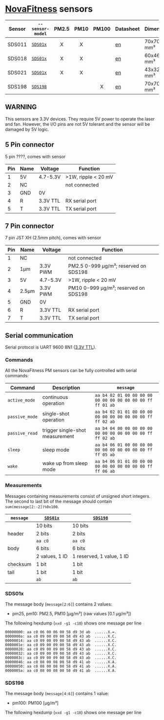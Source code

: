 # [NovaFitness][] sensors

| Sensor | `--sensor-model` | PM2.5 | PM10  | PM100 | Datasheet    | Dimensions   | Connector |
| ------ | ---------------- | :---: | :---: | :---: | ------------ | ------------ | --------- |
| SDS011 | [`SDS01x`][]     |   X   |   X   |       | [en][SDS011] | 70x70x25 mm³ | [7 Pin][] |
| SDS018 | [`SDS01x`][]     |   X   |   X   |       | [en][SDS018] | 60x46x20 mm³ | [7 Pin][] |
| SDS021 | [`SDS01x`][]     |   X   |   X   |       | [en][SDS021] | 43x32x24 mm³ | [5 Pin][] |
| SDS198 | [`SDS198`][]     |       |       |   X   | [en][SDS198] | 70x70x25 mm³ | [7 Pin][] |

[NovaFitness]: http://inovafitness.com/en/a/index.html
[SDS011]: https://www-sd-nf.oss-cn-beijing.aliyuncs.com/官网下载/SDS011%20laser%20PM2.5%20sensor%20specification-V1.3.pdf
[SDS018]: https://www-sd-nf.oss-cn-beijing.aliyuncs.com/官网下载/SDS018%20Laser%20PM2.5%20Product%20Spec%20V1.5.pdf
[SDS021]: https://cdn.sparkfun.com/assets/parts/1/2/2/7/5/SDS021_laser_PM2.5_sensor_specification-V1.0.pdf
[SDS198]: https://www-sd-nf.oss-cn-beijing.aliyuncs.com/官网下载/SDS198%20laser%20PM100%20sensor%20specification-V1.2.pdf

[`SDS01x`]: #SDS01x
[`SDS198`]: #SDS198
[5 pin]:    #5_Pin_connector
[7 pin]:    #7_Pin_connector

## WARNING

This sensors are 3.3V devices. They require 5V power to operate the laser and fan.
However, the I/O pins are not 5V tolerant and the sensor will be damaged by 5V logic.

## 5 Pin connector

5 pin ????, comes with sensor

| Pin | Name | Voltage  | Function            |
| --- | ---- | -------- | ------------------- |
| 1   | 5V   | 4.7-5.3V | >1W, ripple < 20 mV |
| 2   | NC   |          | not connected       |
| 3   | GND  | 0V       |
| 4   | R    | 3.3V TTL | RX serial port      |
| 5   | T    | 3.3V TTL | TX serial port      |

## 7 Pin connector

7 pin JST XH (2.5mm pitch), comes with sensor

| Pin | Name  | Voltage  | Function                              |
| --- | ----- | -------- | ------------------------------------- |
| 1   | NC    |          | not connected                         |
| 2   | 1μm   | 3.3V PWM | PM2.5 0-999 μg/m³; reserved on SDS198 |
| 3   | 5V    | 4.7-5.3V | >1W, ripple < 20 mV                   |
| 4   | 2.5μm | 3.3V PWM | PM10 0-999 μg/m³; reserved on SDS198  |
| 5   | GND   | 0V       |
| 6   | R     | 3.3V TTL | RX serial port                        |
| 7   | T     | 3.3V TTL | TX serial port                        |

## Serial communication

Serial protocol is UART 9600 8N1 ([3.3V TTL](#warning)).

### Commands

All the NovaFitness PM sensors
can be fully controlled with serial commands:

| Command        | Description                     | `message`                                                  |
| -------------- | ------------------------------- | ---------------------------------------------------------- |
| `active_mode`  | continuous operation            | `aa b4 02 01 00 00 00 00 00 00 00 00 00 00 00 ff ff 01 ab` |
| `passive_mode` | single-shot operation           | `aa b4 02 01 01 00 00 00 00 00 00 00 00 00 00 ff ff 02 ab` |
| `passive_read` | trigger single-shot measurement | `aa b4 04 00 00 00 00 00 00 00 00 00 00 00 00 ff ff 02 ab` |
| `sleep`        | sleep mode                      | `aa b4 06 01 00 00 00 00 00 00 00 00 00 00 00 ff ff 05 ab` |
| `wake`         | wake up from sleep mode         | `aa b4 06 01 01 00 00 00 00 00 00 00 00 00 00 ff ff 06 ab` |

### Measurements

Messages containing measurements consist of unsigned short integers.
The second to last bit of the message should contain `sum(message[2:-2])%0x100`.

| `message` | [`SDS01x`][]   | [`SDS198`][]              |
| --------- | -------------- | ------------------------- |
|           | 10 bits        | 10 bits                   |
| header    | 2 bits         | 2 bits                    |
|           | `aa c0`        | `aa c0`                   |
| body      | 6 bits         | 6 bits                    |
|           | 2 values, 1 ID | 1 reserved, 1 value, 1 ID |
| checksum  | 1 bit          | 1 bit                     |
| tail      | 1 bit          | 1 bit                     |
|           | `ab`           | `ab`                      |

### SDS01x

The message body (`message[2:6]`) contains 2 values:

- pm25, pm10: PM2.5, PM10 [μg/m³] (raw values [0.1 μg/m³])

The following hexdump (`xxd -g1 -c10`) shows one message per line

```hexdump
00000000: aa c0 06 00 06 00 58 d9 3d ab  ......X.=.
0000000a: aa c0 09 00 09 00 58 d9 43 ab  ......X.C.
00000014: aa c0 09 00 09 00 58 d9 43 ab  ......X.C.
0000001e: aa c0 09 00 09 00 58 d9 43 ab  ......X.C.
00000028: aa c0 09 00 09 00 58 d9 43 ab  ......X.C.
00000032: aa c0 09 00 09 00 58 d9 43 ab  ......X.C.
0000003c: aa c0 09 00 09 00 58 d9 43 ab  ......X.C.
00000046: aa c0 08 00 08 00 58 d9 41 ab  ......X.A.
00000050: aa c0 08 00 08 00 58 d9 41 ab  ......X.A.
0000005a: aa c0 08 00 08 00 58 d9 41 ab  ......X.A.
```

### SDS198

The message body (`message[4:6]`) contains 1 value:

- pm100: PM100 [μg/m³]

The following hexdump (`xxd -g1 -c10`) shows one message per line

```hexdump
```

